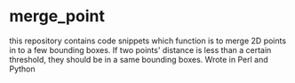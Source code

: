 merge_point
===========

this repository contains  code snippets which function is to merge 2D points in to a few bounding boxes. If two points' distance is less than a certain threshold, they should be in a same bounding boxes. Wrote in Perl and Python
